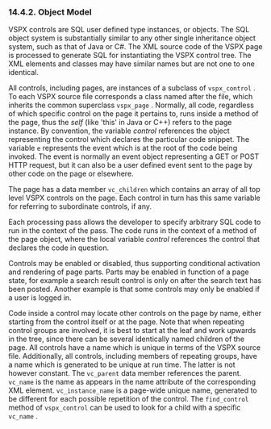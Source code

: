 <div>

<div>

<div>

<div>

### 14.4.2. Object Model

</div>

</div>

</div>

VSPX controls are SQL user defined type instances, or objects. The SQL
object system is substantially similar to any other single inheritance
object system, such as that of Java or C#. The XML source code of the
VSPX page is processed to generate SQL for instantiating the VSPX
control tree. The XML elements and classes may have similar names but
are not one to one identical.

All controls, including pages, are instances of a subclass of
`vspx_control` . To each VSPX source file corresponds a class named
after the file, which inherits the common superclass `vspx_page` .
Normally, all code, regardless of which specific control on the page it
pertains to, runs inside a method of the page, thus the
<span class="emphasis">*self*</span> (like 'this' in Java or C++) refers
to the page instance. By convention, the variable
<span class="emphasis">*control*</span> references the object
representing the control which declares the particular code snippet. The
variable `e` represents the event which is at the root of the code being
invoked. The event is normally an event object representing a GET or
POST HTTP request, but it can also be a user defined event sent to the
page by other code on the page or elsewhere.

The page has a data member `vc_children` which contains an array of all
top level VSPX controls on the page. Each control in turn has this same
variable for referring to subordinate controls, if any.

Each processing pass allows the developer to specify arbitrary SQL code
to run in the context of the pass. The code runs in the context of a
method of the page object, where the local variable
<span class="emphasis">*control*</span> references the control that
declares the code in question.

Controls may be enabled or disabled, thus supporting conditional
activation and rendering of page parts. Parts may be enabled in function
of a page state, for example a search result control is only on after
the search text has been posted. Another example is that some controls
may only be enabled if a user is logged in.

Code inside a control may locate other controls on the page by name,
either starting from the control itself or at the page. Note that when
repeating control groups are involved, it is best to start at the leaf
and work upwards in the tree, since there can be several identically
named children of the page. All controls have a name which is unique in
terms of the VSPX source file. Additionally, all controls, including
members of repeating groups, have a name which is generated to be unique
at run time. The latter is not however constant. The `vc_parent` data
member references the parent. `vc_name` is the name as appears in the
name attribute of the corresponding XML element. `vc_instance_name` is a
page-wide unique name, generated to be different for each possible
repetition of the control. The `find_control` method of `vspx_control`
can be used to look for a child with a specific `vc_name` .

</div>
